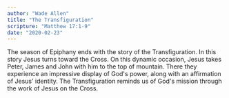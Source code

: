 ```yaml
---
author: "Wade Allen"
title: "The Transfiguration"
scripture: "Matthew 17:1-9"
date: "2020-02-23"
---
```


The season of Epiphany ends with the story of the Transfiguration. In this story Jesus turns toward the Cross. On this dynamic occasion, Jesus takes Peter, James and John with him to the top of mountain. There they experience an impressive display of God's power, along with an affirmation of Jesus' identity. The Transfiguration reminds us of God's mission through the work of Jesus on the Cross.
